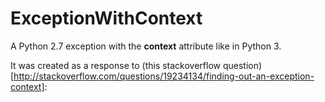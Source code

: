 ExceptionWithContext
====================

A Python 2.7 exception with the __context__ attribute like in Python 3.

It was created as a response to (this stackoverflow question)[http://stackoverflow.com/questions/19234134/finding-out-an-exception-context]: 
